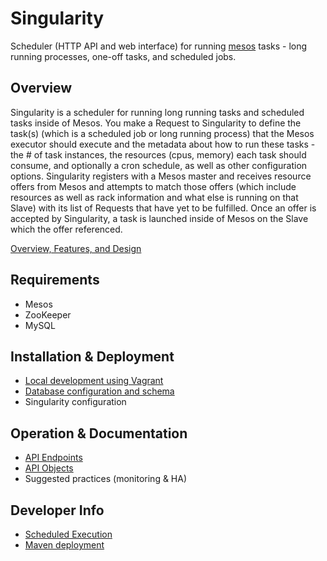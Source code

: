 # Singularity

Scheduler (HTTP API and web interface) for running [mesos](http://mesos.apache.org/) tasks - long running processes, one-off tasks, and scheduled jobs.

## Overview

Singularity is a scheduler for running long running tasks and scheduled tasks inside of Mesos. You make a Request to Singularity to define the task(s) (which is a scheduled job or long running process) that the Mesos executor should execute and the metadata about how to run these tasks - the # of task instances, the resources (cpus, memory) each task should consume, and optionally a cron schedule, as well as other configuration options. Singularity registers with a Mesos master and receives resource offers from Mesos and attempts to match those offers (which include resources as well as rack information and what else is running on that Slave) with its list of Requests that have yet to be fulfilled. Once an offer is accepted by Singularity, a task is launched inside of Mesos on the Slave which the offer referenced.

[Overview, Features, and Design](overview.md)

## Requirements

- Mesos
- ZooKeeper
- MySQL

## Installation & Deployment

- [Local development using Vagrant](vagrant.md)
- [Database configuration and schema](database.md)
- Singularity configuration

## Operation & Documentation

- [API Endpoints](SingularityService/api.md)
- [API Objects](SingularityService/objects.md)
- Suggested practices (monitoring & HA)

## Developer Info

- [Scheduled Execution](scheduled.md)
- [Maven deployment](maven.md)
